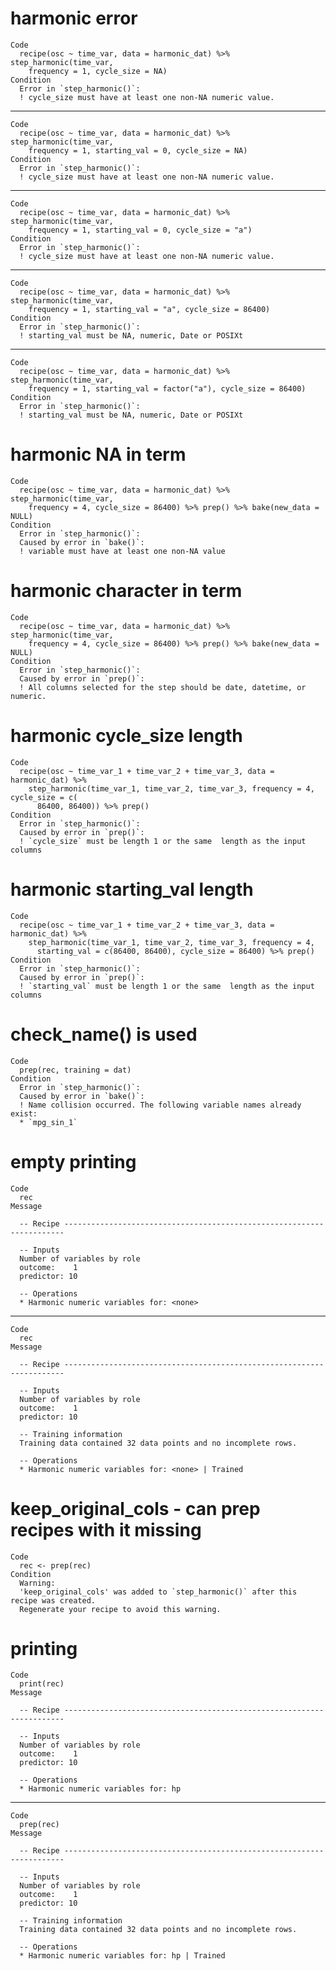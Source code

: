 # harmonic error

    Code
      recipe(osc ~ time_var, data = harmonic_dat) %>% step_harmonic(time_var,
        frequency = 1, cycle_size = NA)
    Condition
      Error in `step_harmonic()`:
      ! cycle_size must have at least one non-NA numeric value.

---

    Code
      recipe(osc ~ time_var, data = harmonic_dat) %>% step_harmonic(time_var,
        frequency = 1, starting_val = 0, cycle_size = NA)
    Condition
      Error in `step_harmonic()`:
      ! cycle_size must have at least one non-NA numeric value.

---

    Code
      recipe(osc ~ time_var, data = harmonic_dat) %>% step_harmonic(time_var,
        frequency = 1, starting_val = 0, cycle_size = "a")
    Condition
      Error in `step_harmonic()`:
      ! cycle_size must have at least one non-NA numeric value.

---

    Code
      recipe(osc ~ time_var, data = harmonic_dat) %>% step_harmonic(time_var,
        frequency = 1, starting_val = "a", cycle_size = 86400)
    Condition
      Error in `step_harmonic()`:
      ! starting_val must be NA, numeric, Date or POSIXt

---

    Code
      recipe(osc ~ time_var, data = harmonic_dat) %>% step_harmonic(time_var,
        frequency = 1, starting_val = factor("a"), cycle_size = 86400)
    Condition
      Error in `step_harmonic()`:
      ! starting_val must be NA, numeric, Date or POSIXt

# harmonic NA in term

    Code
      recipe(osc ~ time_var, data = harmonic_dat) %>% step_harmonic(time_var,
        frequency = 4, cycle_size = 86400) %>% prep() %>% bake(new_data = NULL)
    Condition
      Error in `step_harmonic()`:
      Caused by error in `bake()`:
      ! variable must have at least one non-NA value

# harmonic character in term

    Code
      recipe(osc ~ time_var, data = harmonic_dat) %>% step_harmonic(time_var,
        frequency = 4, cycle_size = 86400) %>% prep() %>% bake(new_data = NULL)
    Condition
      Error in `step_harmonic()`:
      Caused by error in `prep()`:
      ! All columns selected for the step should be date, datetime, or numeric.

# harmonic cycle_size length

    Code
      recipe(osc ~ time_var_1 + time_var_2 + time_var_3, data = harmonic_dat) %>%
        step_harmonic(time_var_1, time_var_2, time_var_3, frequency = 4, cycle_size = c(
          86400, 86400)) %>% prep()
    Condition
      Error in `step_harmonic()`:
      Caused by error in `prep()`:
      ! `cycle_size` must be length 1 or the same  length as the input columns

# harmonic starting_val length

    Code
      recipe(osc ~ time_var_1 + time_var_2 + time_var_3, data = harmonic_dat) %>%
        step_harmonic(time_var_1, time_var_2, time_var_3, frequency = 4,
          starting_val = c(86400, 86400), cycle_size = 86400) %>% prep()
    Condition
      Error in `step_harmonic()`:
      Caused by error in `prep()`:
      ! `starting_val` must be length 1 or the same  length as the input columns

# check_name() is used

    Code
      prep(rec, training = dat)
    Condition
      Error in `step_harmonic()`:
      Caused by error in `bake()`:
      ! Name collision occurred. The following variable names already exist:
      * `mpg_sin_1`

# empty printing

    Code
      rec
    Message
      
      -- Recipe ----------------------------------------------------------------------
      
      -- Inputs 
      Number of variables by role
      outcome:    1
      predictor: 10
      
      -- Operations 
      * Harmonic numeric variables for: <none>

---

    Code
      rec
    Message
      
      -- Recipe ----------------------------------------------------------------------
      
      -- Inputs 
      Number of variables by role
      outcome:    1
      predictor: 10
      
      -- Training information 
      Training data contained 32 data points and no incomplete rows.
      
      -- Operations 
      * Harmonic numeric variables for: <none> | Trained

# keep_original_cols - can prep recipes with it missing

    Code
      rec <- prep(rec)
    Condition
      Warning:
      'keep_original_cols' was added to `step_harmonic()` after this recipe was created.
      Regenerate your recipe to avoid this warning.

# printing

    Code
      print(rec)
    Message
      
      -- Recipe ----------------------------------------------------------------------
      
      -- Inputs 
      Number of variables by role
      outcome:    1
      predictor: 10
      
      -- Operations 
      * Harmonic numeric variables for: hp

---

    Code
      prep(rec)
    Message
      
      -- Recipe ----------------------------------------------------------------------
      
      -- Inputs 
      Number of variables by role
      outcome:    1
      predictor: 10
      
      -- Training information 
      Training data contained 32 data points and no incomplete rows.
      
      -- Operations 
      * Harmonic numeric variables for: hp | Trained

